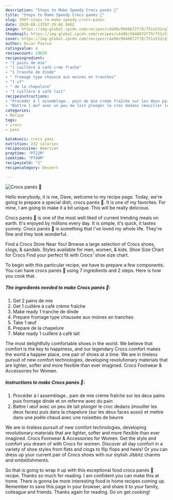 ```yaml
---
description: "Steps to Make Speedy Crocs panés 🧀"
title: "Steps to Make Speedy Crocs panés 🧀"
slug: 3997-steps-to-make-speedy-crocs-panes
date: 2020-08-13T07:39:04.946Z
image: https://img-global.cpcdn.com/recipes/c4a96c9948072f79/751x532cq70/crocs-panes-🧀-photo-principale-de-la-recette.jpg
thumbnail: https://img-global.cpcdn.com/recipes/c4a96c9948072f79/751x532cq70/crocs-panes-🧀-photo-principale-de-la-recette.jpg
cover: https://img-global.cpcdn.com/recipes/c4a96c9948072f79/751x532cq70/crocs-panes-🧀-photo-principale-de-la-recette.jpg
author: Oscar Pierce
ratingvalue: 4
reviewcount: 29629
recipeingredient:
- "2 pains de mie"
- "1 cuillère à café crme frache"
- "1 tranche de dinde"
- " fromage type chausse aux moines en tranches"
- "1 uf"
- " de la chapelure"
- "1 cuillère à café lait"
recipeinstructions:
- "Procéder à l assemblage.. pain de mie crème fraîche sur les deux pains puis fromage dinde et on referme avec du pain"
- "Battre l œuf avec un peu de lait plonger le croc dedans (mouiller les deux faces) puis dans la chapelure (sur les deux faces aussi) et mettre dans une poêle chaud avec une noisettes de beurre"
categories:
- Recipe
tags:
- crocs
- pans

katakunci: crocs pans 
nutrition: 232 calories
recipecuisine: American
preptime: "PT22M"
cooktime: "PT49M"
recipeyield: "1"
recipecategory: Dessert

---
```



![Crocs panés 🧀](https://img-global.cpcdn.com/recipes/c4a96c9948072f79/751x532cq70/crocs-panes-🧀-photo-principale-de-la-recette.jpg)

Hello everybody, it is me, Dave, welcome to my recipe page. Today, we're going to prepare a special dish, crocs panés 🧀. It is one of my favorites. For mine, I am going to make it a bit unique. This will be really delicious.

Crocs panés 🧀 is one of the most well liked of current trending meals on earth. It's enjoyed by millions every day. It is simple, it's quick, it tastes yummy. Crocs panés 🧀 is something that I've loved my whole life. They're fine and they look wonderful.

Find a Crocs Store Near You! Browse a large selection of Crocs shoes, clogs, &amp; sandals. Styles available for men, women, &amp; kids. Shoe Size Chart for Crocs Find your perfect fit with Crocs&#39; shoe size chart.


To begin with this particular recipe, we have to prepare a few components. You can have crocs panés 🧀 using 7 ingredients and 2 steps. Here is how you cook that.

<!--inarticleads1-->

##### The ingredients needed to make Crocs panés 🧀:

1. Get 2 pains de mie
1. Get 1 cuillère à café crème fraîche
1. Make ready 1 tranche de dinde
1. Prepare  fromage type chaussée aux moines en tranches
1. Take 1 œuf
1. Prepare  de la chapelure
1. Make ready 1 cuillère à café lait


The most delightfully comfortable shoes in the world. We believe that comfort is the key to happiness, and our legendary Crocs comfort makes the world a happier place, one pair of shoes at a time. We are in tireless pursuit of new comfort technologies, developing revolutionary materials that are lighter, softer and more flexible than ever imagined. Crocs Footwear &amp; Accessories for Women. 

<!--inarticleads2-->

##### Instructions to make Crocs panés 🧀:

1. Procéder à l assemblage.. pain de mie crème fraîche sur les deux pains puis fromage dinde et on referme avec du pain
1. Battre l œuf avec un peu de lait plonger le croc dedans (mouiller les deux faces) puis dans la chapelure (sur les deux faces aussi) et mettre dans une poêle chaud avec une noisettes de beurre


We are in tireless pursuit of new comfort technologies, developing revolutionary materials that are lighter, softer and more flexible than ever imagined. Crocs Footwear &amp; Accessories for Women. Get the style and comfort you dream of with Crocs for women. Discover all day comfort in a variety of shoe styles from flats and clogs to flip flops and heels! Or you can dress up your current pair of Crocs shoes with our stylish Jibbitz charms and embellishments. 

So that is going to wrap it up with this exceptional food crocs panés 🧀 recipe. Thanks so much for reading. I am confident you can make this at home. There is gonna be more interesting food in home recipes coming up. Remember to save this page in your browser, and share it to your family, colleague and friends. Thanks again for reading. Go on get cooking!
